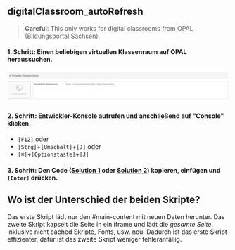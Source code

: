 ## digitalClassroom_autoRefresh
> **Careful**: This only works for digital classrooms from OPAL (Bildungsportal Sachsen).

#### 1. Schritt: Einen beliebigen virtuellen Klassenraum auf OPAL heraussuchen.
![first step](./images/vituelles_klassenzimmer.png)

#### 2. Schritt: Entwickler-Konsole aufrufen und anschließend auf "Console" klicken.
- `[F12]` oder
- `[Strg]`+`[Umschalt]`+`[J]` oder
- `[⌘]`+`[Optionstaste]`+`[J]`

#### 3. Schritt: Den Code ([Solution 1](./solution%231.js) oder [Solution 2](./solution%232.js)) kopieren, einfügen und `[Enter]` drücken.

## Wo ist der Unterschied der beiden Skripte? 
Das erste Skript lädt nur den #main-content mit neuen Daten herunter. Das zweite Skript kapselt die Seite in ein iframe und lädt die _gesamte Seite_, inklusive nicht cached Skripte, Fonts, usw. neu. Dadurch ist das erste Skript effizienter, dafür ist das zweite Skript weniger fehleranfällig.
